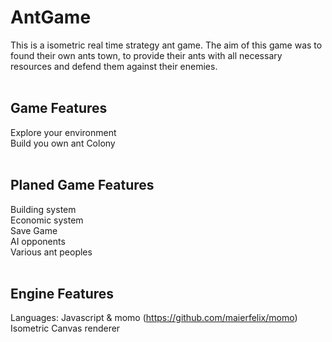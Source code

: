 # AntGame<br>
This is a isometric real time strategy ant game. The aim of this game was to found their own ants town, to provide their ants with all necessary resources and defend them against their enemies.<br>
<br>
## Game Features
Explore your environment<br>
Build you own ant Colony<br>
<br>
## Planed Game Features
Building system<br>
Economic system<br>
Save Game<br>
AI opponents<br>
Various ant peoples<br>
<br>
## Engine Features
Languages: Javascript & momo (https://github.com/maierfelix/momo)<br>
Isometric Canvas renderer<br>
<br>
